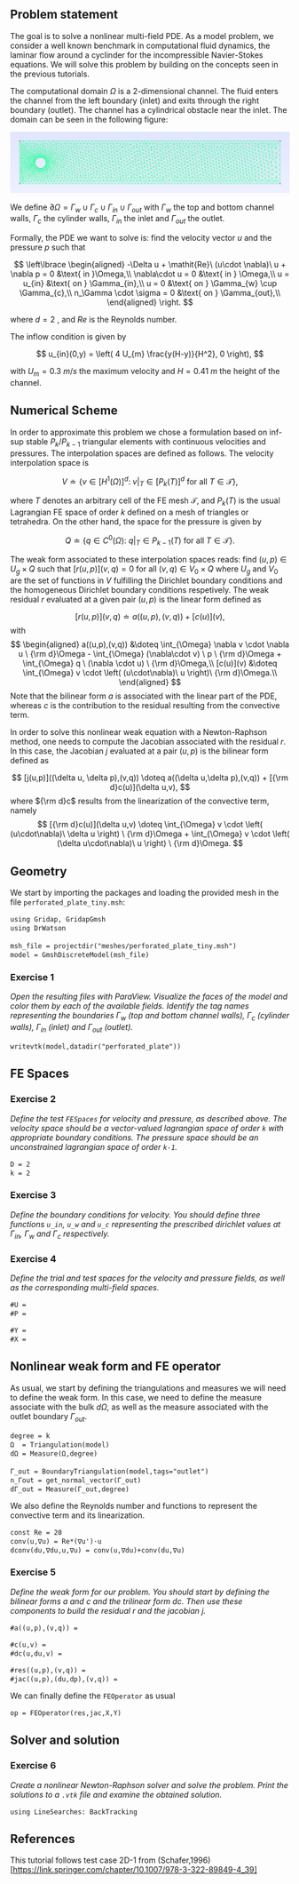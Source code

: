 <!--This file was generated, do not modify it.-->
## Problem statement

The goal is to solve a nonlinear multi-field PDE. As a model problem, we consider a well known benchmark in computational fluid dynamics, the laminar flow around a cyclinder for the incompressible Navier-Stokes equations. We will solve this problem by building on the concepts seen in the previous tutorials.

The computational domain $\Omega$ is a 2-dimensional channel. The fluid enters the channel from the left boundary (inlet) and exits through the right boundary (outlet). The channel has a cylindrical obstacle near the inlet. The domain can be seen in the following figure:

![](/assets/literate_figures/ins/perforated_plate.png)

We define $\partial \Omega = \Gamma_{w} \cup \Gamma_{c} \cup \Gamma_{in} \cup \Gamma_{out}$ with $\Gamma_{w}$ the top and bottom channel walls, $\Gamma_{c}$ the cylinder walls, $\Gamma_{in}$ the inlet and $\Gamma_{out}$ the outlet.

Formally, the PDE we want to solve is: find the velocity vector $u$ and the pressure $p$ such that

$$
\left\lbrace
\begin{aligned}
-\Delta u + \mathit{Re}\ (u\cdot \nabla)\ u + \nabla p = 0 &\text{ in }\Omega,\\
\nabla\cdot u = 0 &\text{ in } \Omega,\\
u = u_{in} &\text{ on } \Gamma_{in},\\
u = 0 &\text{ on } \Gamma_{w} \cup \Gamma_{c},\\
n_\Gamma \cdot \sigma = 0 &\text{ on } \Gamma_{out},\\
\end{aligned}
\right.
$$

where $d=2$ , and $\mathit{Re}$ is the Reynolds number.

The inflow condition is given by

$$
u_{in}(0,y) = \left( 4 U_{m} \frac{y(H-y)}{H^2}, 0 \right),
$$

with $U_{m}=0.3 \ m/s$ the maximum velocity and $H = 0.41 \ m$ the height of the channel.

## Numerical Scheme

In order to approximate this problem we chose a formulation based on inf-sup stable $P_{k}/P_{k-1}$ triangular elements with continuous velocities and pressures. The interpolation spaces are defined as follows. The velocity interpolation space is

$$
V \doteq \{ v \in [H^1(\Omega)]^d:\ v|_T\in [P_k(T)]^d \text{ for all } T\in\mathcal{T} \},
$$

where $T$ denotes an arbitrary cell of the FE mesh $\mathcal{T}$, and $P_k(T)$ is the usual Lagrangian FE space of order $k$ defined on a mesh of triangles or tetrahedra.
On the other hand, the space for the pressure is given by

$$
Q \doteq \{ q \in C^0(\Omega):\ q|_T\in P_{k-1}(T) \text{ for all } T\in\mathcal{T}\}.
$$

The weak form associated to these interpolation spaces reads: find $(u,p)\in U_g \times Q$ such that $[r(u,p)](v,q)=0$ for all $(v,q)\in V_0 \times Q$
where $U_g$ and $V_0$ are the set of functions in $V$ fulfilling the Dirichlet boundary conditions and the homogeneous Dirichlet boundary conditions respetively. The weak residual $r$ evaluated at a given pair $(u,p)$ is the linear form defined as

$$
[r(u,p)](v,q) \doteq a((u,p),(v,q))+ [c(u)](v),
$$
with
$$
\begin{aligned}
a((u,p),(v,q)) &\doteq \int_{\Omega} \nabla v \cdot \nabla u \ {\rm d}\Omega - \int_{\Omega} (\nabla\cdot v) \ p \ {\rm d}\Omega + \int_{\Omega} q \ (\nabla \cdot u) \ {\rm d}\Omega,\\
[c(u)](v) &\doteq \int_{\Omega} v 	\cdot \left( (u\cdot\nabla)\ u \right)\ {\rm d}\Omega.\\
\end{aligned}
$$
Note that the bilinear form $a$ is associated with the linear part of the PDE, whereas $c$ is the contribution to the residual resulting from the convective term.

In order to solve this nonlinear weak equation with a Newton-Raphson method, one needs to compute the Jacobian associated with the residual $r$. In this case, the Jacobian $j$ evaluated at a pair $(u,p)$ is the bilinear form defined as

$$
[j(u,p)]((\delta u, \delta p),(v,q)) \doteq a((\delta u,\delta p),(v,q))  + [{\rm d}c(u)](\delta u,v),
$$
where ${\rm d}c$ results from the linearization of the convective term, namely
$$
[{\rm d}c(u)](\delta u,v) \doteq \int_{\Omega} v \cdot \left( (u\cdot\nabla)\ \delta u \right) \ {\rm d}\Omega + \int_{\Omega} v \cdot \left( (\delta u\cdot\nabla)\ u \right)  \ {\rm d}\Omega.
$$

## Geometry

We start by importing the packages and loading the provided mesh in the file `perforated_plate_tiny.msh`:

````julia:ex1
using Gridap, GridapGmsh
using DrWatson

msh_file = projectdir("meshes/perforated_plate_tiny.msh")
model = GmshDiscreteModel(msh_file)
````

### Exercise 1

_Open the resulting files with ParaView. Visualize the faces of the model and color them by each of the available fields. Identify the tag names representing the boundaries $\Gamma_{w}$ (top and bottom channel walls), $\Gamma_{c}$ (cylinder walls), $\Gamma_{in}$ (inlet) and $\Gamma_{out}$ (outlet)._

````julia:ex2
writevtk(model,datadir("perforated_plate"))
````

## FE Spaces

### Exercise 2

_Define the test `FESpaces` for velocity and pressure, as described above. The velocity space should be a vector-valued lagrangian space of order `k` with appropriate boundary conditions. The pressure space should be an unconstrained lagrangian space of order `k-1`._

````julia:ex3
D = 2
k = 2
````

### Exercise 3
_Define the boundary conditions for velocity. You should define three functions `u_in`, `u_w` and `u_c` representing the prescribed dirichlet values at $\Gamma_{in}$, $\Gamma_w$ and $\Gamma_c$ respectively._

### Exercise 4
_Define the trial and test spaces for the velocity and pressure fields, as well as the corresponding multi-field spaces._

````julia:ex4
#U =
#P =
````

````julia:ex5
#Y =
#X =
````

## Nonlinear weak form and FE operator

As usual, we start by defining the triangulations and measures we will need to define the weak form. In this case, we need to define the measure associate with the bulk $d\Omega$, as well as the measure associated with the outlet boundary $\Gamma_{out}$.

````julia:ex6
degree = k
Ω  = Triangulation(model)
dΩ = Measure(Ω,degree)

Γ_out = BoundaryTriangulation(model,tags="outlet")
n_Γout = get_normal_vector(Γ_out)
dΓ_out = Measure(Γ_out,degree)
````

We also define the Reynolds number and functions to represent the convective term and its linearization.

````julia:ex7
const Re = 20
conv(u,∇u) = Re*(∇u')⋅u
dconv(du,∇du,u,∇u) = conv(u,∇du)+conv(du,∇u)
````

### Exercise 5
_Define the weak form for our problem. You should start by defining the bilinear forms $a$ and $c$ and the trilinear form $dc$. Then use these components to build the residual $r$ and the jacobian $j$._

````julia:ex8
#a((u,p),(v,q)) =
````

````julia:ex9
#c(u,v) =
#dc(u,du,v) =
````

````julia:ex10
#res((u,p),(v,q)) =
#jac((u,p),(du,dp),(v,q)) =
````

We can finally define the `FEOperator` as usual

````julia:ex11
op = FEOperator(res,jac,X,Y)
````

## Solver and solution

### Exercise 6

_Create a nonlinear Newton-Raphson solver and solve the problem. Print the solutions to a `.vtk` file and examine the obtained solution._

````julia:ex12
using LineSearches: BackTracking
````

## References

This tutorial follows test case 2D-1 from (Schafer,1996)[https://link.springer.com/chapter/10.1007/978-3-322-89849-4_39]

